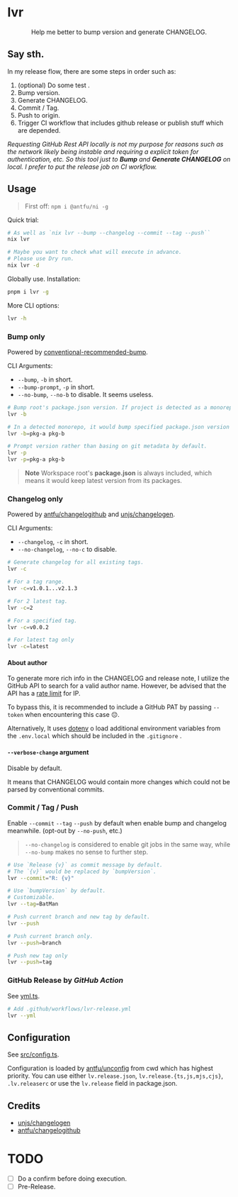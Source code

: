 # lvr

<p align=center>Help me better to bump version and generate CHANGELOG.</p>

## Say sth.

In my release flow, there are some steps in order such as:
1. (optional) Do some test .
2. Bump version.
3. Generate CHANGELOG.
3. Commit / Tag.
4. Push to origin.
5. Trigger CI workflow that includes github release or publish stuff which are depended.

*Requesting GitHub Rest API locally is not my purpose for reasons such as the network likely being instable and requiring a explicit token for authentication, etc. So this tool just to **Bump**  and **Generate CHANGELOG** on local. I prefer to put the release job on CI workflow.*

## Usage

> First off: `npm i @antfu/ni -g`

Quick trial:
```bash
# As well as `nix lvr --bump --changelog --commit --tag --push``
nix lvr

# Maybe you want to check what will execute in advance.
# Please use Dry run.
nix lvr -d
```

Globally use. Installation:
```bash
pnpm i lvr -g
```

More CLI options:
```bash
lvr -h
```

### Bump only

Powered by [conventional-recommended-bump](https://github.com/conventional-changelog/conventional-changelog/tree/master/packages/conventional-recommended-bump).

CLI Arguments:
- `--bump`, `-b` in short.
- `--bump-prompt`, `-p` in short.
- `--no-bump`, `--no-b` to disable. It seems useless.

```bash
# Bump root's package.json version. If project is detected as a monorepo, it would synchronize workspace root's version to other package.json in subdirectories.
lvr -b

# In a detected monorepo, it would bump specified package.json version in subdirectories.
lvr -b=pkg-a pkg-b

# Prompt version rather than basing on git metadata by default.
lvr -p
lvr -p=pkg-a pkg-b
```

> **Note** Workspace root's **package.json** is always included, which means it would keep latest version from its packages.

### Changelog only

Powered by [antfu/changelogithub](https://github.com/antfu/changelogithub) and [unjs/changelogen](https://github.com/unjs/changelogen).

CLI Arguments:
- `--changelog`, `-c` in short.
- `--no-changelog`, `--no-c` to disable.

```bash
# Generate changelog for all existing tags.
lvr -c

# For a tag range.
lvr -c=v1.0.1...v2.1.3

# For 2 latest tag.
lvr -c=2

# For a specified tag.
lvr -c=v0.0.2

# For latest tag only
lvr -c=latest
```

#### About author

To generate more rich info in the CHANGELOG and release note, I utilize the GitHub API to search for a valid author name. However, be advised that the API has a [rate limit](https://docs.github.com/rest/overview/resources-in-the-rest-api#rate-limiting) for IP.

To bypass this, it is recommended to include a GitHub PAT by passing `--token` when encountering this case 😔.

Alternatively, It uses [dotenv](https://github.com/motdotla/dotenv) o load additional environment variables from the `.env.local` which should be included in the `.gitignore` .

#### `--verbose-change` argument

Disable by default.

It means that CHANGELOG would contain more changes which could not be parsed by conventional commits.

### Commit / Tag / Push

Enable `--commit` `--tag` `--push` by default when enable bump and changelog meanwhile. (opt-out by `--no-push`, etc.)

> `--no-changelog` is considered to enable git jobs in the same way, while `--no-bump` makes no sense to further step.

```bash
# Use `Release {v}` as commit message by default.
# The `{v}` would be replaced by `bumpVersion`.
lvr --commit="R: {v}"

# Use `bumpVersion` by default.
# Customizable.
lvr --tag=BatMan

# Push current branch and new tag by default.
lvr --push

# Push current branch only.
lvr --push=branch

# Push new tag only
lvr --push=tag
```

### GitHub Release by *GitHub Action*

See [yml.ts](./src/options/yml.ts).

```bash
# Add .github/workflows/lvr-release.yml
lvr --yml
```

## Configuration

See [src/config.ts](./src/config.ts).

Configuration is loaded by [antfu/unconfig](https://github.com/antfu/unconfig) from cwd which has highest priority. You can use either `lv.release.json`, `lv.release.{ts,js,mjs,cjs}`, `.lv.releaserc` or use the `lv.release` field in package.json.

## Credits

- [unjs/changelogen](https://github.com/unjs/changelogen)
- [antfu/changelogithub](https://github.com/antfu/changelogithub)

# TODO

- [ ] Do a confirm before doing execution.
- [ ] Pre-Release.